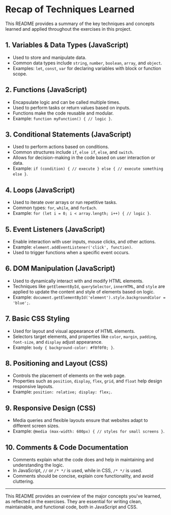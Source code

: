 
# Recap of Techniques Learned

This README provides a summary of the key techniques and concepts learned and applied throughout the exercises in this project.

## 1. **Variables & Data Types (JavaScript)**
   - Used to store and manipulate data.
   - Common data types include `string`, `number`, `boolean`, `array`, and `object`.
   - Examples: `let`, `const`, `var` for declaring variables with block or function scope.

## 2. **Functions (JavaScript)**
   - Encapsulate logic and can be called multiple times.
   - Used to perform tasks or return values based on inputs.
   - Functions make the code reusable and modular.
   - Example: `function myFunction() { // logic }`.

## 3. **Conditional Statements (JavaScript)**
   - Used to perform actions based on conditions.
   - Common structures include `if`, `else if`, `else`, and `switch`.
   - Allows for decision-making in the code based on user interaction or data.
   - Example: `if (condition) { // execute } else { // execute something else }`.

## 4. **Loops (JavaScript)**
   - Used to iterate over arrays or run repetitive tasks.
   - Common types: `for`, `while`, and `forEach`.
   - Example: `for (let i = 0; i < array.length; i++) { // logic }`.

## 5. **Event Listeners (JavaScript)**
   - Enable interaction with user inputs, mouse clicks, and other actions.
   - Example: `element.addEventListener('click', function)`.
   - Used to trigger functions when a specific event occurs.

## 6. **DOM Manipulation (JavaScript)**
   - Used to dynamically interact with and modify HTML elements.
   - Techniques like `getElementById`, `querySelector`, `innerHTML`, and `style` are applied to update the content and style of elements based on logic.
   - Example: `document.getElementById('element').style.backgroundColor = 'blue';`.

## 7. **Basic CSS Styling**
   - Used for layout and visual appearance of HTML elements.
   - Selectors target elements, and properties like `color`, `margin`, `padding`, `font-size`, and `display` adjust appearance.
   - Example: `body { background-color: #f0f0f0; }`.

## 8. **Positioning and Layout (CSS)**
   - Controls the placement of elements on the web page.
   - Properties such as `position`, `display`, `flex`, `grid`, and `float` help design responsive layouts.
   - Example: `position: relative; display: flex;`.

## 9. **Responsive Design (CSS)**
   - Media queries and flexible layouts ensure that websites adapt to different screen sizes.
   - Example: `@media (max-width: 600px) { // styles for small screens }`.

## 10. **Comments & Code Documentation**
   - Comments explain what the code does and help in maintaining and understanding the logic.
   - In JavaScript, `//` or `/* */` is used, while in CSS, `/* */` is used.
   - Comments should be concise, explain core functionality, and avoid cluttering.

---

This README provides an overview of the major concepts you've learned, as reflected in the exercises. They are essential for writing clean, maintainable, and functional code, both in JavaScript and CSS.
